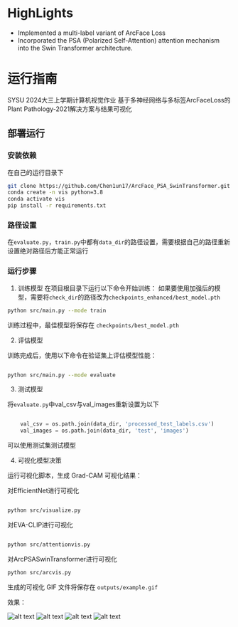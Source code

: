 # HighLights
-  Implemented a multi-label variant of ArcFace Loss
-  Incorporated the PSA (Polarized Self-Attention) attention mechanism into the Swin Transformer architecture.

# 运行指南

SYSU 2024大三上学期计算机视觉作业
基于多神经网络与多标签ArcFaceLoss的Plant Pathology-2021解决方案与结果可视化

## 部署运行


### 安装依赖

在自己的运行目录下

```bash
git clone https://github.com/Chen1un17/ArcFace_PSA_SwinTransformer.git
conda create -n vis python=3.8
conda activate vis
pip install -r requirements.txt
```

### 路径设置

在`evaluate.py`，`train.py`中都有`data_dir`的路径设置，需要根据自己的路径重新设置绝对路径后方能正常运行

### 运行步骤

1. 训练模型
在项目根目录下运行以下命令开始训练：
如果要使用加强后的模型，需要将`check_dir`的路径改为`checkpoints_enhanced/best_model.pth`

```bash
python src/main.py --mode train

```

训练过程中，最佳模型将保存在 `checkpoints/best_model.pth`

2. 评估模型

训练完成后，使用以下命令在验证集上评估模型性能：

```bash

python src/main.py --mode evaluate

```

3. 测试模型

将`evaluate.py`中val_csv与val_images重新设置为以下

```python

    val_csv = os.path.join(data_dir, 'processed_test_labels.csv')
    val_images = os.path.join(data_dir, 'test', 'images')

```

可以使用测试集测试模型

4. 可视化模型决策

运行可视化脚本，生成 Grad-CAM 可视化结果：

对EfficientNet进行可视化

```bash

python src/visualize.py

```

对EVA-CLIP进行可视化

```bash

python src/attentionvis.py

```

对ArcPSASwinTransformer进行可视化
```bash
python src/arcvis.py
```

生成的可视化 GIF 文件将保存在 `outputs/example.gif`

效果：

![alt text](example.gif)
![alt text](gifs/95cd695ad68c78a4.gif)
![alt text](Swin.png)
![alt text](SwinCheck.png)
